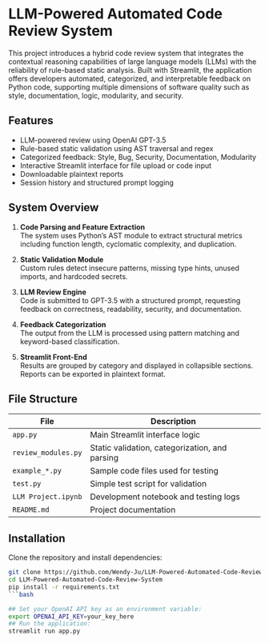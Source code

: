 # LLM-Powered Automated Code Review System

This project introduces a hybrid code review system that integrates the contextual reasoning capabilities of large language models (LLMs) with the reliability of rule-based static analysis. Built with Streamlit, the application offers developers automated, categorized, and interpretable feedback on Python code, supporting multiple dimensions of software quality such as style, documentation, logic, modularity, and security.

## Features

- LLM-powered review using OpenAI GPT-3.5
- Rule-based static validation using AST traversal and regex
- Categorized feedback: Style, Bug, Security, Documentation, Modularity
- Interactive Streamlit interface for file upload or code input
- Downloadable plaintext reports
- Session history and structured prompt logging

## System Overview

1. **Code Parsing and Feature Extraction**  
   The system uses Python’s AST module to extract structural metrics including function length, cyclomatic complexity, and duplication.

2. **Static Validation Module**  
   Custom rules detect insecure patterns, missing type hints, unused imports, and hardcoded secrets.

3. **LLM Review Engine**  
   Code is submitted to GPT-3.5 with a structured prompt, requesting feedback on correctness, readability, security, and documentation.

4. **Feedback Categorization**  
   The output from the LLM is processed using pattern matching and keyword-based classification.

5. **Streamlit Front-End**  
   Results are grouped by category and displayed in collapsible sections. Reports can be exported in plaintext format.

## File Structure

| File                      | Description                                      |
|---------------------------|--------------------------------------------------|
| `app.py`                  | Main Streamlit interface logic                   |
| `review_modules.py`       | Static validation, categorization, and parsing   |
| `example_*.py`            | Sample code files used for testing               |
| `test.py`                 | Simple test script for validation                |
| `LLM Project.ipynb`       | Development notebook and testing logs            |
| `README.md`               | Project documentation                            |

## Installation

Clone the repository and install dependencies:

```bash
git clone https://github.com/Wendy-Ju/LLM-Powered-Automated-Code-Review-System.git
cd LLM-Powered-Automated-Code-Review-System
pip install -r requirements.txt
```bash

## Set your OpenAI API key as an environment variable:
export OPENAI_API_KEY=your_key_here
## Run the application:
streamlit run app.py

